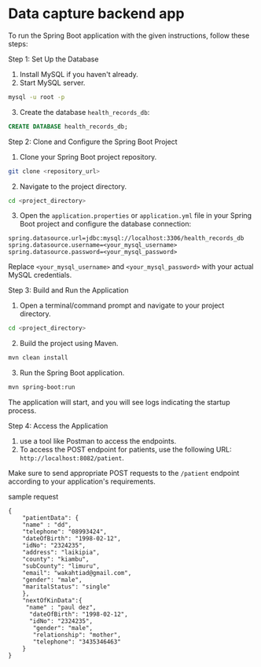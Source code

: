 # Data capture backend app


To run the Spring Boot application with the given instructions, follow these steps:

Step 1: Set Up the Database

1. Install MySQL if you haven't already.
2. Start MySQL server.

```bash
mysql -u root -p
```

3. Create the database `health_records_db`:

```sql
CREATE DATABASE health_records_db;
```

Step 2: Clone and Configure the Spring Boot Project

1. Clone your Spring Boot project repository.

```bash
git clone <repository_url>
```

2. Navigate to the project directory.

```bash
cd <project_directory>
```

3. Open the `application.properties` or `application.yml` file in your Spring Boot project and configure the database connection:

```properties
spring.datasource.url=jdbc:mysql://localhost:3306/health_records_db
spring.datasource.username=<your_mysql_username>
spring.datasource.password=<your_mysql_password>
```

Replace `<your_mysql_username>` and `<your_mysql_password>` with your actual MySQL credentials.

Step 3: Build and Run the Application

1. Open a terminal/command prompt and navigate to your project directory.

```bash
cd <project_directory>
```

2. Build the project using Maven.

```bash
mvn clean install
```

3. Run the Spring Boot application.

```bash
mvn spring-boot:run
```

The application will start, and you will see logs indicating the startup process.

Step 4: Access the Application

1. use a tool like Postman to access the endpoints.
2. To access the POST endpoint for patients, use the following URL: `http://localhost:8082/patient`.

Make sure to send appropriate POST requests to the `/patient` endpoint according to your application's requirements.

sample request

```
{
    "patientData": {
    "name" : "dd",
    "telephone": "08993424",
    "dateOfBirth": "1998-02-12",
    "idNo": "2324235",
    "address": "laikipia",
    "county": "kiambu",
    "subCounty": "limuru",
    "email": "wakahtiad@gmail.com",
    "gender": "male",
    "maritalStatus": "single"
    },
    "nextOfKinData":{
     "name" : "paul dez",
      "dateOfBirth": "1998-02-12",
      "idNo": "2324235",
       "gender": "male",
       "relationship": "mother",
       "telephone": "3435346463"
    }
}
```

